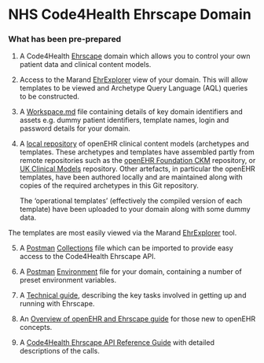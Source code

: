 # NHS Code4Health Ehrscape Domain

### What has been pre-prepared

1. A Code4Health [Ehrscape](https://ehrscape.code-4-health.org) domain which allows you to control your own patient data and clinical content models.

2. Access to the Marand [EhrExplorer](https://ehrscape.code-4-health.org/explorer) view of your domain. This will allow templates to be viewed and Archetype Query Language (AQL) queries to be constructed.

3. A [Workspace.md](/docs/workspace.md) file containing details of key domain identifiers and assets e.g. dummy patient identifiers, template names, login and password details for your domain.

4. A [local repository](/models) of openEHR clinical content models (archetypes and templates. These archetypes and templates have assembled partly from remote repositories such as the [openEHR Foundation CKM](http://openehr.org/ckm) repository, or [UK Clinical Models](http://clinicmodels.org.uk) repository. Other artefacts, in particular the openEHR templates, have been authored locally and are maintained along with copies of the required archetypes in this Git repository.

	The ‘operational templates’ (effectively the compiled version 	of each template) have been uploaded to your domain along with some dummy data.

The templates are most easily viewed via the Marand [EhrExplorer](https://ehrscape.code-4-health.org/explorer) tool.

5. A [Postman](https://www.getpostman.com/) [Collections](/docs/domain/NHS_Code4Health_Ehrscape.json.postman_collection) file which can be imported to provide easy access to the Code4Health Ehrscape API.

6. A [Postman](https://www.getpostman.com/) [Environment](/docs/domain/C4H_Domain.postman_environment) file for your domain, containing a number of preset environment variables.

7. A [Technical guide](/docs/scenarios/tech_guide.md), describing the key tasks involved in getting up and running with Ehrscape.

8. An [Overview of openEHR and Ehrscape guide](/docs/openehr/openehr_intro.md) for those new to openEHR concepts.

9. A [Code4Health Ehrscape API Reference Guide](https://code-4-health.org/platform/open_interfaces_apis/ehrscape/ehrscape_api_reference) with detailed descriptions of the calls.
